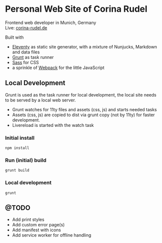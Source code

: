 # Personal Web Site of Corina Rudel

Frontend web developer in Munich, Germany  
Live: [corina-rudel.de](https://www.corina-rudel.de)

Built with
* [Eleventy](https://www.11ty.dev/) as static site generator, with a mixture of Nunjucks, Markdown and data files 
* [Grunt](https://gruntjs.com/) as task runner
* [Sass](https://sass-lang.com/) for CSS
* a sprinkle of [Webpack](https://webpack.js.org/) for the little JavaScript

## Local Development
Grunt is used as the task runner for local development, the local site needs to be served by a local web server.
* Grunt watches for 11ty files and assets (css, js) and starts needed tasks
* Assets (css, js) are copied to dist via grunt copy (not by 11ty) for faster development.
* Livereload is started with the watch task

### Initial install
```
npm install
```

### Run (initial) build
```
grunt build
```

### Local development
```
grunt
```

## @TODO
* Add print styles
* Add custom error page(s)
* Add manifest with icons
* Add service worker for offline handling